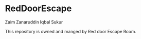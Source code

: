 # RedDoorEscape

Zaim Zanaruddin 
Iqbal Sukur


This repository is owned and manged by Red door Escape Room. 
